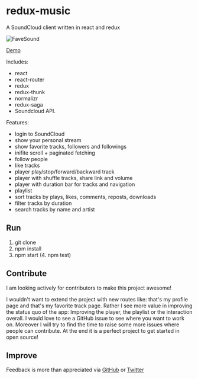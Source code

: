 # redux-music

A SoundCloud client written in react and redux

![FaveSound](https://www.robinwieruch.de/img/posts/the-soundcloud-client-in-react-redux/banner.jpg)

[Demo](http://www.favesound.de/)

Includes:
* react
* react-router
* redux
* redux-thunk
* normalizr
* redux-saga
* Soundcloud API.

Features:
* login to SoundCloud
* show your personal stream
* show favorite tracks, followers and followings
* inifite scroll + paginated fetching
* follow people
* like tracks
* player play/stop/forward/backward track
* player with shuffle tracks, share link and volume
* player with duration bar for tracks and navigation
* playlist
* sort tracks by plays, likes, comments, reposts, downloads
* filter tracks by duration
* search tracks by name and artist

## Run

1. git clone 
2. npm install
3. npm start
(4. npm test)

## Contribute

I am looking actively for contributors to make this project awesome!

I wouldn't want to extend the project with new routes like: that's my profile page and that's my favorite track page. Rather I see more value in improving the status quo of the app: Improving the player, the playlist or the interaction overall. I would love to see a GitHub issue to see where you want to work on. Moreover I will try to find the time to raise some more issues where people can contribute. At the end it is a perfect project to get started in open source!

## Improve

Feedback is more than appreciated via [GitHub](https://github.com/rwieruch) or [Twitter](https://twitter.com/rwieruch)
